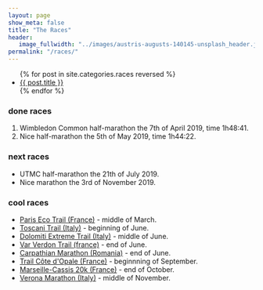 ```yaml
---
layout: page
show_meta: false
title: "The Races"
header:
   image_fullwidth: "../images/austris-augusts-140145-unsplash_header.jpg"
permalink: "/races/"
---
```

<ul>
    {% for post in site.categories.races reversed %}
    <li><a href="{{ site.url }}{{ site.baseurl }}{{ post.url }}">{{ post.title }}</a></li>
    {% endfor %}
</ul>

### done races
1. Wimbledon Common half-marathon the 7th of April 2019, time 1h48:41. 
2. Nice half-marathon the 5th of May 2019, time 1h44:22. 

### next races
* UTMC half-marathon the 21th of July 2019.
* Nice marathon the 3rd of November 2019.

### cool races

* <a href="https://paris.ecotrail.com/" target="_blank">Paris Eco Trail (France)</a> - middle of March.
* <a href="http://www.chianticlassicomarathon.com/en/" target="_blank">Toscani Trail (Italy)</a> - beginning of June.
* <a href="http://www.dolomitiextremetrail.com/index.html" target="_blank">Dolomiti Extreme Trail (Italy)</a> - middle of June.
* <a href="https://www.varverdoncanyonchallenge.com" target="_blank">Var Verdon Trail (france)</a> - end of June.
* <a href="https://www.maratondhl.ro/?lang=en" target="_blank">Carpathian Marathon (Romania)</a> - end of June.
* <a href="https://www.trailcotedopale.com/42km" target="_blank">Trail Côte d'Opale (France)</a> - beginnning of September.
* <a href="https://www.marseille-cassis.com/en/infos-pratiques/infos-course
" target="_blank">Marseille-Cassis 20k (France)</a> - end of October.
* <a href="http://www.veronamarathon.it/?RL=1" target="_blank">Verona Marathon (Italy)</a> - middle of November.




